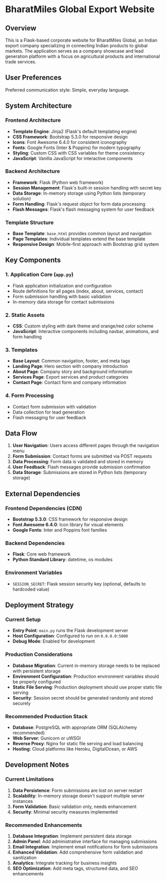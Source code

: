 # BharatMiles Global Export Website

## Overview

This is a Flask-based corporate website for BharatMiles Global, an Indian export company specializing in connecting Indian products to global markets. The application serves as a company showcase and lead generation platform with a focus on agricultural products and international trade services.

## User Preferences

Preferred communication style: Simple, everyday language.

## System Architecture

### Frontend Architecture
- **Template Engine**: Jinja2 (Flask's default templating engine)
- **CSS Framework**: Bootstrap 5.3.0 for responsive design
- **Icons**: Font Awesome 6.4.0 for consistent iconography
- **Fonts**: Google Fonts (Inter & Poppins) for modern typography
- **Styling**: Custom CSS with CSS variables for theme consistency
- **JavaScript**: Vanilla JavaScript for interactive components

### Backend Architecture
- **Framework**: Flask (Python web framework)
- **Session Management**: Flask's built-in session handling with secret key
- **Data Storage**: In-memory storage using Python lists (temporary solution)
- **Form Handling**: Flask's request object for form data processing
- **Flash Messages**: Flask's flash messaging system for user feedback

### Template Structure
- **Base Template**: `base.html` provides common layout and navigation
- **Page Templates**: Individual templates extend the base template
- **Responsive Design**: Mobile-first approach with Bootstrap grid system

## Key Components

### 1. Application Core (`app.py`)
- Flask application initialization and configuration
- Route definitions for all pages (index, about, services, contact)
- Form submission handling with basic validation
- In-memory data storage for contact submissions

### 2. Static Assets
- **CSS**: Custom styling with dark theme and orange/red color scheme
- **JavaScript**: Interactive components including navbar, animations, and form handling

### 3. Templates
- **Base Layout**: Common navigation, footer, and meta tags
- **Landing Page**: Hero section with company introduction
- **About Page**: Company story and background information
- **Services Page**: Export services and product categories
- **Contact Page**: Contact form and company information

### 4. Form Processing
- Contact form submission with validation
- Data collection for lead generation
- Flash messaging for user feedback

## Data Flow

1. **User Navigation**: Users access different pages through the navigation menu
2. **Form Submission**: Contact forms are submitted via POST requests
3. **Data Processing**: Form data is validated and stored in memory
4. **User Feedback**: Flash messages provide submission confirmation
5. **Data Storage**: Submissions are stored in Python lists (temporary storage)

## External Dependencies

### Frontend Dependencies (CDN)
- **Bootstrap 5.3.0**: CSS framework for responsive design
- **Font Awesome 6.4.0**: Icon library for visual elements
- **Google Fonts**: Inter and Poppins font families

### Backend Dependencies
- **Flask**: Core web framework
- **Python Standard Library**: datetime, os modules

### Environment Variables
- `SESSION_SECRET`: Flask session security key (optional, defaults to hardcoded value)

## Deployment Strategy

### Current Setup
- **Entry Point**: `main.py` runs the Flask development server
- **Host Configuration**: Configured to run on `0.0.0.0:5000`
- **Debug Mode**: Enabled for development

### Production Considerations
- **Database Migration**: Current in-memory storage needs to be replaced with persistent storage
- **Environment Configuration**: Production environment variables should be properly configured
- **Static File Serving**: Production deployment should use proper static file serving
- **Security**: Session secret should be generated randomly and stored securely

### Recommended Production Stack
- **Database**: PostgreSQL with appropriate ORM (SQLAlchemy recommended)
- **Web Server**: Gunicorn or uWSGI
- **Reverse Proxy**: Nginx for static file serving and load balancing
- **Hosting**: Cloud platforms like Heroku, DigitalOcean, or AWS

## Development Notes

### Current Limitations
1. **Data Persistence**: Form submissions are lost on server restart
2. **Scalability**: In-memory storage doesn't support multiple server instances
3. **Form Validation**: Basic validation only, needs enhancement
4. **Security**: Minimal security measures implemented

### Recommended Enhancements
1. **Database Integration**: Implement persistent data storage
2. **Admin Panel**: Add administrative interface for managing submissions
3. **Email Integration**: Implement email notifications for form submissions
4. **Enhanced Validation**: Add comprehensive form validation and sanitization
5. **Analytics**: Integrate tracking for business insights
6. **SEO Optimization**: Add meta tags, structured data, and SEO enhancements